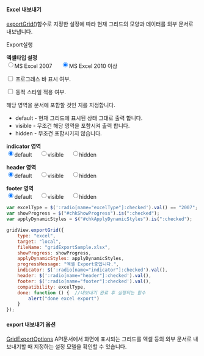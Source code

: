#### Excel 내보내기

[exportGrid()](http://help.realgrid.com/api/GridBase/exportGrid/)함수로 지정한 설정에 따라 현재 그리드의 모양과 데이터를 외부 문서로 내보냅니다.

<a class="btn primary small round lowercase" id="btnExportGrid">Export실행</a>

**엑셀타입 설정**  
<input type="radio" name="excelType" value="2007"><label style="vertical-align: middle">MS Excel 2007 </label>&nbsp;&nbsp;&nbsp;&nbsp;
<input type="radio" name="excelType" value="2010" checked="checked"><label style="vertical-align: middle">MS Excel 2010 이상</label>

<input type="checkbox" id="chkShowProgress"> 프로그래스 바 표시 여부.

<input type="checkbox" id="chkApplyDynamicStyles"> 동적 스타일 적용 여부.

해당 영역을 문서에 포함할 것인 지를 지정합니다.  

* default - 현재 그리드에 표시된 상태 그대로 출력 합니다.
* visible - 무조건 해당 영역을 포함시켜 출력 합니다.
* hidden - 무조건 포함시키지 않습니다.

**indicator 영역**  
<input type="radio" name="indicator" value="default" checked="checked"><label style="vertical-align: middle">default</label>&nbsp;&nbsp;&nbsp;&nbsp;
<input type="radio" name="indicator" value="visible"><label style="vertical-align: middle">visible</label>&nbsp;&nbsp;&nbsp;&nbsp;
<input type="radio" name="indicator" value="hidden"><label style="vertical-align: middle">hidden</label>



**header 영역**  
<input type="radio" name="header" value="default" checked="checked"><label style="vertical-align: middle">default</label>&nbsp;&nbsp;&nbsp;&nbsp;
<input type="radio" name="header" value="visible"><label style="vertical-align: middle">visible</label>&nbsp;&nbsp;&nbsp;&nbsp;
<input type="radio" name="header" value="hidden"><label style="vertical-align: middle">hidden</label>


**footer 영역**  
<input type="radio" name="footer" value="default" checked="checked"><label style="vertical-align: middle">default</label>&nbsp;&nbsp;&nbsp;&nbsp;
<input type="radio" name="footer" value="visible"><label style="vertical-align: middle">visible</label>&nbsp;&nbsp;&nbsp;&nbsp;
<input type="radio" name="footer" value="hidden"><label style="vertical-align: middle">hidden</label>


```js
var excelType = $(':radio[name="excelType"]:checked').val() == "2007";
var showProgress = $("#chkShowProgress").is(":checked");
var applyDynamicStyles = $("#chkApplyDynamicStyles").is(":checked");

gridView.exportGrid({
    type: "excel",
    target: "local",
    fileName: "gridExportSample.xlsx",
    showProgress: showProgress,
    applyDynamicStyles: applyDynamicStyles, 
    progressMessage: "엑셀 Export중입니다.",
    indicator: $(':radio[name="indicator"]:checked').val(),
    header: $(':radio[name="header"]:checked').val(),
    footer: $(':radio[name="footer"]:checked').val(),
    compatibility: excelType,
    done: function () {  //내보내기 완료 후 실행되는 함수
        alert("done excel export")
    }
});
```

#### export 내보내기 옵션

[GridExportOptions](http://help.realgrid.com/api/types/GridExportOptions/) API문서에서 화면에 표시되는 그리드를 엑셀 등의 외부 문서로 내보내기할 때 지정하는 설정 모델을 확인할 수 있습니다.



<script>
$('#btnExportGrid').click(function() {
	var excelType = $(':radio[name="excelType"]:checked').val() == "2007";
	var showProgress = $("#chkShowProgress").is(":checked");
	var applyDynamicStyles = $("#chkApplyDynamicStyles").is(":checked");

	gridView.exportGrid({
	    type: "excel",
	    target: "local",
	    fileName: "gridExportSample.xlsx",
	    showProgress: showProgress,
	    applyDynamicStyles: applyDynamicStyles, 
	    progressMessage: "엑셀 Export중입니다.",
	    indicator: $(':radio[name="indicator"]:checked').val(),
	    header: $(':radio[name="header"]:checked').val(),
	    footer: $(':radio[name="footer"]:checked').val(),
	    compatibility: excelType,
	    done: function () {
	        alert("done excel export")
	    }
	});
});
</script>